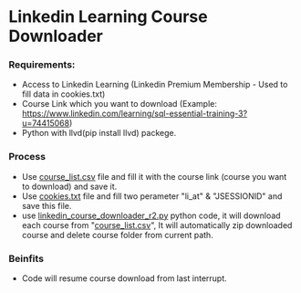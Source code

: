 # Linkedin Learning Course Downloader

### Requirements:
 - Access to Linkedin Learning (Linkedin Premium Membership - Used to fill data in cookies.txt)
 - Course Link which you want to download (Example: https://www.linkedin.com/learning/sql-essential-training-3?u=74415068)
 - Python with llvd(pip install llvd) packege.
  
### Process
 - Use [course_list.csv](https://github.com/papercodeIN/Linkedin_learning_Course_Downloader/blob/main/course_list.csv) file and fill it with the course link (course you want to download) and save it.
 - Use [cookies.txt](https://github.com/papercodeIN/Linkedin_learning_Course_Downloader/blob/main/cookies.txt) file and fill two perameter "li_at" & "JSESSIONID" and save this file.
 - use [linkedin_course_downloader_r2.py](https://github.com/papercodeIN/Linkedin_learning_Course_Downloader/blob/main/linkedin_course_downloader_r2.py) python code, it will download each course from "[course_list.csv](https://github.com/papercodeIN/Linkedin_learning_Course_Downloader/blob/main/course_list.csv)", It will automatically zip downloaded course and delete course folder from current path.

### Beinfits
 - Code will resume course download from last interrupt.
